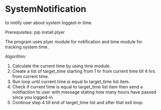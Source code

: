 # SystemNotification
to notify user about system logged-in time

Prerequisites:
              pip install plyer

The program uses plyer module for notification and time module for tracking system time.

Algorithm:

1. Calculate the current time by using time module.
2. Create a list of target_time starting from 1 hr from current time till 4 hrs from current time.
3. Run loop until current time is equal to target_time list item.
4. Check if current time is equal to target_time list item then send a notifiaction to user with message stating how many hours have passed since you logged-in.
5. Continue step 4 till end of target_time list and after that exit loop.

